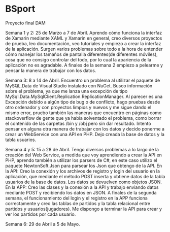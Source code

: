 # BSport
Proyecto final DAM

Semana 1 y 2: 25 de Marzo a 7 de Abril.
  Aprendo cómo funciona la interfaz de Xamarin mediante XAML y Xamarin en general, creo diversos proyectos de prueba, leo documentación, veo tutoriales y empiezo a crear la interfaz de la aplicación. Surgen varios problemas sobre todo a la hora de entender cómo manejar los tamaños de pantalla diferentes(de diferentes móviles), cosa que no consigo controlar del todo, por lo cual la apariencia de la aplicación no es agradable.
  A finales de la semana 2 empiezo a pelearme y pensar la manera de trabajar con los datos.
  
Semana 3: 8 a 14 de Abril.
  Encuentro un problema al utilizar el paquete de MySQL.Data de Visual Studio instalado con NuGet. Busco información sobre el problema, ya que me lanza una excepción de tipo MySql.Data.MySqlClient.Replication.ReplicationManager. Al parecer es una Excepción debido a algún tipo de bug o de conflicto, hago pruebas desde otro ordenador y con proyectos limpios y nuevos y me sigue dando el mismo error, pruebo también las maneras que encuentro en páginas como stackoverflow de gente que ya había solventado el problema, como borrar el contenido de las carpetas /bin y /obj pero sin dar resultado. Intento pensar en alguna otra manera de trabajar con los datos y decido ponerme a crear un WebService con una API en PHP. Dejo creada la base de datos y la tabla usuarios.

Semana 4 y 5: 15 a 28 de Abril.
	Tengo diversos problemas a lo largo de la creación del Web Service, a medida que voy aprendiendo a crear la API en PHP, aprendo también a utilizar los parsers de C#, en este caso utilizo el paquete NewtonSoft.Json para parsear los Json que obtengo de la API. 
	En la API: Creo la conexión y los archivos de registro y login del usuario en la aplicación, que mediante el método POST inserta y obtiene datos de la tabla usuarios de la base de datos. Los datos se devuelven como objetos JSON.
	En la APP: Creo las clases y la conexión a la API y trabajo enviando datos mediante POST y recibiendo los datos en JSON.
	A finales de la segunda semana, el funcionamiento del login y el registro en la APP funciona correctamente y creo las tablas de partidos y la tabla relacional entre partidos y usuarios(jugadores). Me dispongo a terminar la API para crear y ver los partidos por cada usuario. 
	
Semana 6: 29 de Abril a 5 de Mayo.
	

